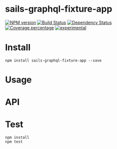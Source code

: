 # sails-graphql-fixture-app



[![NPM version][npm-image]][npm-url] [![Build Status][travis-image]][travis-url] [![Dependency Status][daviddm-image]][daviddm-url] [![Coverage percentage][coveralls-image]][coveralls-url]
[![experimental](http://badges.github.io/stability-badges/dist/experimental.svg)](http://github.com/badges/stability-badges)

# Install

    npm install sails-graphql-fixture-app --save

# Usage



# API



# Test

    npm install
    npm test

[npm-image]: https://badge.fury.io/js/sails-graphql-fixture-app.svg
[npm-url]: https://npmjs.org/package/sails-graphql-fixture-app
[travis-image]: https://travis-ci.org/arvitaly/sails-graphql-fixture-app.svg?branch=master
[travis-url]: https://travis-ci.org/arvitaly/sails-graphql-fixture-app
[daviddm-image]: https://david-dm.org/arvitaly/sails-graphql-fixture-app.svg?theme=shields.io
[daviddm-url]: https://david-dm.org/arvitaly/sails-graphql-fixture-app
[coveralls-image]: https://coveralls.io/repos/arvitaly/sails-graphql-fixture-app/badge.svg
[coveralls-url]: https://coveralls.io/r/arvitaly/sails-graphql-fixture-app
